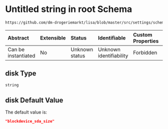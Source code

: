 # Untitled string in root Schema

```txt
https://github.com/dm-drogeriemarkt/lisa/blob/master/src/settings/schema.json#/properties/fact_names/properties/disk
```



| Abstract            | Extensible | Status         | Identifiable            | Custom Properties | Additional Properties | Access Restrictions | Defined In                                                                               |
| :------------------ | :--------- | :------------- | :---------------------- | :---------------- | :-------------------- | :------------------ | :--------------------------------------------------------------------------------------- |
| Can be instantiated | No         | Unknown status | Unknown identifiability | Forbidden         | Allowed               | none                | [settings.schema.json\*](../../src/settings/settings.schema.json "open original schema") |

## disk Type

`string`

## disk Default Value

The default value is:

```json
"blockdevice_sda_size"
```
